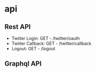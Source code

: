 # api

## Rest API

- Twiiter Login:    GET - /twitter/oauth
- Twiiter Callback: GET - /twitter/callback
- Logout:           GET - /logout

## Graphql API
